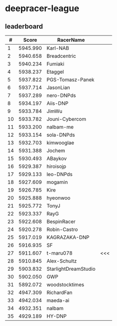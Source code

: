 # deepracer-league

## leaderboard

<!-- leaderboard -->
| # | Score | RacerName |   |
| - | ----- | --------- | - |
| 1 | 5945.990 | Karl-NAB | |
| 2 | 5940.658 | Breadcentric | |
| 3 | 5940.234 | Fumiaki | |
| 4 | 5938.237 | Etaggel | |
| 5 | 5937.822 | PGS-Tomasz-Panek | |
| 6 | 5937.714 | JasonLian | |
| 7 | 5937.289 | nero-DNPds | |
| 8 | 5934.197 | Aiis-DNP | |
| 9 | 5933.784 | JimWu | |
| 10 | 5933.782 | Jouni-Cybercom | |
| 11 | 5933.200 | nalbam-me | |
| 12 | 5933.154 | sola-DNPds | |
| 13 | 5932.703 | kimwooglae | |
| 14 | 5931.388 | Jochem | |
| 15 | 5930.493 | ABaykov | |
| 16 | 5929.387 | hiroisojp | |
| 17 | 5929.133 | leo-DNPds | |
| 18 | 5927.609 | mogamin | |
| 19 | 5926.785 | Kire | |
| 20 | 5925.888 | hyeonwoo | |
| 21 | 5925.772 | TonyJ | |
| 22 | 5923.337 | RayG | |
| 23 | 5922.608 | BespinRacer | |
| 24 | 5920.278 | Robin-Castro | |
| 25 | 5917.019 | KAGRAZAKA-DNP | |
| 26 | 5916.935 | SF | |
| 27 | 5911.607 | t-maru078 | <<< |
| 28 | 5910.845 | Alex-Schultz | |
| 29 | 5903.832 | StarlightDreamStudio | |
| 30 | 5902.050 | GWP | |
| 31 | 5892.072 | woodstocktimes | |
| 32 | 4947.309 | RichardFan | |
| 33 | 4942.034 | maeda-ai | |
| 34 | 4932.351 | nalbam | |
| 35 | 4929.189 | HY-DNP | |
